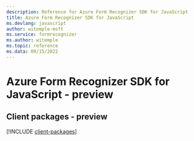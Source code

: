 ```yaml
---
description: Reference for Azure Form Recognizer SDK for JavaScript
title: Azure Form Recognizer SDK for JavaScript
ms.devlang: javascript
author: witemple-msft
ms.service: formrecognizer
ms.author: witemple
ms.topic: reference
ms.data: 09/15/2022
---
```

# Azure Form Recognizer SDK for JavaScript - preview

## Client packages - preview
[!INCLUDE [client-packages](form-recognizer-client-index.md)]